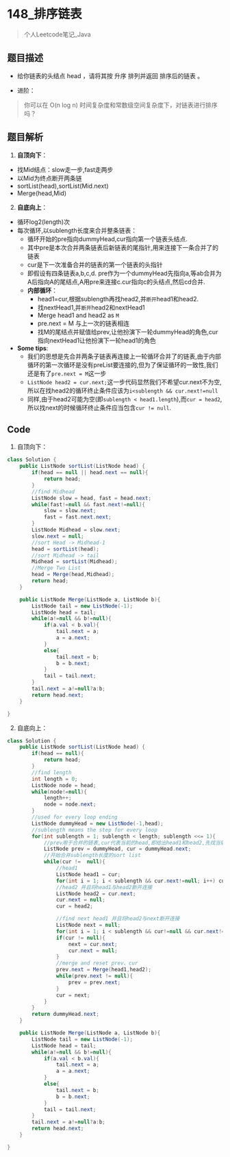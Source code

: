 # 148_排序链表
> 个人Leetcode笔记_Java

## 题目描述
- 给你链表的头结点 head ，请将其按 升序 排列并返回 排序后的链表 。

- 进阶：
> 你可以在 O(n log n) 时间复杂度和常数级空间复杂度下，对链表进行排序吗？

## 题目解析
1. **自顶向下**：
- 找Mid结点：slow走一步,fast走两步
- 以Mid为终点断开两条链
- sortList(head),sortList(Mid.next)
- Merge(head,Mid)
2. **自底向上**：
- 循环log2(length)次
- 每次循环,以sublength长度来合并整条链表：
  - 循环开始的pre指向dummyHead,cur指向第一个链表头结点.
  - 其中pre是本次合并两条链表后新链表的尾指针,用来连接下一条合并了的链表
  - cur是下一次准备合并的链表的第一个链表的头指针
  - 即假设有四条链表a,b,c,d. pre作为一个dummyHead先指向a,等ab合并为A后指向A的尾结点,A用pre来连接c.cur指向c的头结点,然后cd合并.
  - **内部循环**：
    - head1=cur,根据sublength再找head2,并`断开`head1和head2.
    - 找nextHead1,并`断开`head2和nextHead1
    - Merge head1 and head2 as `M`
    - pre.next = M 与上一次的链表相连
    - 找M的尾结点并赋值给prev,让他扮演下一轮dummyHead的角色,cur指向nextHead1让他扮演下一轮head1的角色
- **Some tips**:
  - 我们的思想是先合并两条子链表再连接上一轮循环合并了的链表,由于内部循环的第一次循环是没有preList要连接的,但为了保证循环的一致性,我们还是有了`pre.next = M`这一步
  - `ListNode head2 = cur.next;`这一步代码显然我们不希望cur.next不为空,所以在找head2的循环终止条件应该为`i<sublength && cur.next!=null`
  - 同样,由于head2可能为空(即`sublength < head1.length`),而`cur = head2`,所以找next的时候循环终止条件应当包含`cur != null`.


## Code
1. 自顶向下：
```java
class Solution {
    public ListNode sortList(ListNode head) {
        if(head == null || head.next == null){
            return head;
        }
        //find Midhead
        ListNode slow = head, fast = head.next;
        while(fast!=null && fast.next!=null){
            slow = slow.next;
            fast = fast.next.next;
        }
        ListNode Midhead = slow.next;
        slow.next = null;
        //sort Head -> Midhead-1
        head = sortList(head);
        //sort Midhead -> tail
        Midhead = sortList(Midhead);
        //Merge Two List
        head = Merge(head,Midhead);
        return head;
    }

    public ListNode Merge(ListNode a, ListNode b){
        ListNode tail = new ListNode(-1);
        ListNode head = tail;
        while(a!=null && b!=null){
            if(a.val < b.val){
                tail.next = a;
                a = a.next;
            }
            else{
                tail.next = b;
                b = b.next;
            }
            tail = tail.next;
        }
        tail.next = a!=null?a:b;
        return head.next;
    }

}
```
2. 自底向上：
```java
class Solution {
    public ListNode sortList(ListNode head) {
        if(head == null){
            return head;
        }
        //find length
        int length = 0;
        ListNode node = head;
        while(node!=null){
            length++;
            node = node.next;
        }
        //used for every loop ending
        ListNode dummyHead = new ListNode(-1,head);
        //sublength means the step for every loop
        for(int sublength = 1; sublength < length; sublength <<= 1){
            //prev用于合并的链表,cur代表当前的head,即给出head1和head2,先找当前的head1,head2,然后再找next
            ListNode prev = dummyHead, cur = dummyHead.next;
            //开始合并sublength长度的sort list
            while(cur !=  null){
                //head1
                ListNode head1 = cur;
                for(int i = 1; i < sublength && cur.next!=null; i++) cur = cur.next;
                //head2 并且将head1与head2断开连接
                ListNode head2 = cur.next;
                cur.next = null;
                cur = head2;

                //find next head1 并且将head2与next断开连接
                ListNode next = null;
                for(int i = 1; i < sublength && cur!=null && cur.next!=null; i++) cur = cur.next;
                if(cur != null){
                    next = cur.next;
                    cur.next = null;
                }
                //merge and reset prev、cur
                prev.next = Merge(head1,head2);
                while(prev.next != null){
                    prev = prev.next;
                }
                cur = next;
            }
        }
        return dummyHead.next;
    }

    public ListNode Merge(ListNode a, ListNode b){
        ListNode tail = new ListNode(-1);
        ListNode head = tail;
        while(a!=null && b!=null){
            if(a.val < b.val){
                tail.next = a;
                a = a.next;
            }
            else{
                tail.next = b;
                b = b.next;
            }
            tail = tail.next;
        }
        tail.next = a!=null?a:b;
        return head.next;
    }

}
```
